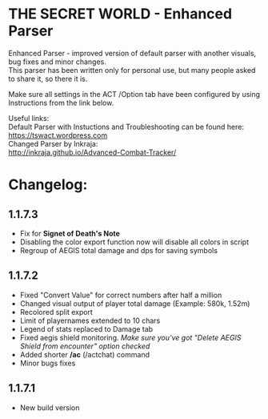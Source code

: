 # THE SECRET WORLD - Enhanced Parser
Enhanced Parser - improved version of default parser with another visuals, bug fixes and minor changes.  
This parser has been written only for personal use, but many people asked to share it, so there it is.  

Make sure all settings in the ACT /Option tab have been configured by using Instructions from the link below.  

Useful links:  
Default Parser with Instuctions and Troubleshooting can be found here:  
https://tswact.wordpress.com  
Changed Parser by Inkraja:  
http://inkraja.github.io/Advanced-Combat-Tracker/  
 
# Changelog:
 
## 1.1.7.3
* Fix for **Signet of Death's Note**
* Disabling the color export function now will disable all colors in script
* Regroup of AEGIS total damage and dps for saving symbols
 
## 1.1.7.2
* Fixed "Convert Value" for correct numbers after half a million
* Changed visual output of player total damage (Example: 580k, 1.52m)
* Recolored split export
* Limit of playernames extended to 10 chars
* Legend of stats replaced to Damage tab
* Fixed aegis shield monitoring. *Make sure you've got "Delete AEGIS Shield from encounter" option checked*
* Added shorter **/ac** (/actchat) command
* Minor bugs fixes

## 1.1.7.1
* New build version
